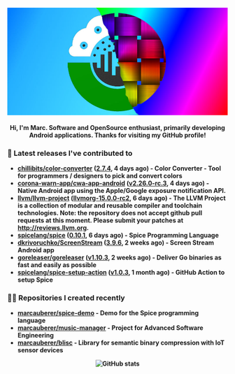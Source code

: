 <p align="center">
	<img src="https://raw.githubusercontent.com/marcauberer/marcauberer/master/images/frontpage-image.jpg">
	<br><br>
	<b>Hi, I'm Marc. Software and OpenSource enthusiast, primarily developing Android applications. Thanks for visiting my GitHub profile!
</p>

### 🚀 Latest releases I've contributed to


- [chillibits/color-converter](https://github.com/chillibits/color-converter) ([2.7.4](https://github.com/chillibits/color-converter/releases/tag/2.7.4), 4 days ago) - Color Converter - Tool for programmers / designers to pick and convert colors
- [corona-warn-app/cwa-app-android](https://github.com/corona-warn-app/cwa-app-android) ([v2.26.0-rc.3](https://github.com/corona-warn-app/cwa-app-android/releases/tag/v2.26.0-rc.3), 4 days ago) - Native Android app using the Apple/Google exposure notification API.
- [llvm/llvm-project](https://github.com/llvm/llvm-project) ([llvmorg-15.0.0-rc2](https://github.com/llvm/llvm-project/releases/tag/llvmorg-15.0.0-rc2), 6 days ago) - The LLVM Project is a collection of modular and reusable compiler and toolchain technologies. Note: the repository does not accept github pull requests at this moment. Please submit your patches at http://reviews.llvm.org.
- [spicelang/spice](https://github.com/spicelang/spice) ([0.10.1](https://github.com/spicelang/spice/releases/tag/0.10.1), 6 days ago) - Spice Programming Language
- [dkrivoruchko/ScreenStream](https://github.com/dkrivoruchko/ScreenStream) ([3.9.6](https://github.com/dkrivoruchko/ScreenStream/releases/tag/3.9.6), 2 weeks ago) - Screen Stream Android app
- [goreleaser/goreleaser](https://github.com/goreleaser/goreleaser) ([v1.10.3](https://github.com/goreleaser/goreleaser/releases/tag/v1.10.3), 2 weeks ago) - Deliver Go binaries as fast and easily as possible
- [spicelang/spice-setup-action](https://github.com/spicelang/spice-setup-action) ([v1.0.3](https://github.com/spicelang/spice-setup-action/releases/tag/v1.0.3), 1 month ago) - GitHub Action to setup Spice 

### 👨‍💻 Repositories I created recently
- [marcauberer/spice-demo](https://github.com/marcauberer/spice-demo) - Demo for the Spice programming language
- [marcauberer/music-manager](https://github.com/marcauberer/music-manager) - Project for Advanced Software Engineering
- [marcauberer/blisc](https://github.com/marcauberer/blisc) - Library for semantic binary compression with IoT sensor devices

<p align="center">
	<img src="https://github-readme-stats.vercel.app/api?username=marcauberer&show_icons=true&theme=dark" alt="GitHub stats">
</p>
